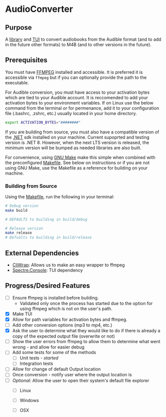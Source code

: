 # AudioConverter

## Purpose

A [library](./AudioConverter) and [TUI](./AudioConverter.Cli) to convert audiobooks from the Audible format (and to add in the future other formats) to M4B (and to other versions in the future).

## Prerequisites

You must have [FFMPEG](https://ffmpeg.org/) installed and accessible. It is preferred it is accessible via `ffmpeg` but if you can optionally provide the path to the executable.

For Audible conversion, you must have access to your activation bytes which are tied to your Audible account. It is reccomended to add your activation bytes to your environment variables. If on Linux use the below command from the terminal _or_ for permenance, add it to your configuration file (.bashrc, .zshrc, etc.) usually located in your home directory.

```bash
export ACTIVATION_BYTES="########"
```

If you are building from source, you must also have a compatible version of the [.NET](https://dotnet.microsoft.com/en-us/) sdk installed on your machine. Current supoprted and testing version is .NET 8. However, when the next LTS version is released, the minimum version will be bumped as needed libraries are also built.

For convenience, using [GNU Make](https://www.gnu.org/software/make/) make this simple when combined with the preconfigured [Makefile](./Makefile). See below on instructions or if you are not using GNU Make, use the Makefile as a reference for building on your machine.

### Building from Source

Using the [Makefile](./Makefile), run the following in your terminal:

```bash
# Debug version
make build

# DEFAULTS to building in build/debug

# Release version
make release
# Defualts to building in build/release
```

## External Dependencies

- [CliWrap](https://github.com/Tyrrrz/CliWrap): Allows us to make an easy wrapper to ffmpeg
- [Spectre.Console](https://spectreconsole.net/): TUI dependency

## Progress/Desired Features

- [ ] Ensure ffmpeg is installed before building.
    - Validated only once the process has started due to the option for using ffmpeg which is not on the user's path.
- [x] Make TUI
- [x] Allow for path variables for activation bytes and ffmpeg.
- [ ] Add other conversion options (mp3 to mp4, etc.)
- [x] Ask the user to determine what they would like to do if there is already a copy of the expected output file (overwrite or not)
- [ ] Show the user errors from ffmpeg to allow  them to determine what went wrong - and allow for easier debug
- [ ] Add some tests for some of the methods
    - [ ] Unit tests - _started_
    - [ ] Integration tests
- [ ] Allow for change of default Output location
- [ ] Once conversion - notify user where the output location is
- [ ] _Optional:_ Allow the user to open their system's default file explorer
    - [ ] Linux
    - [ ] Windows
    - [ ] OSX

